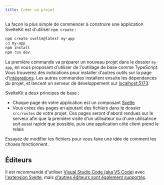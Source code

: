 ```yaml
---
title: Créer un projet
---
```


La façon la plus simple de commencer à construire une application SvelteKit est d'utiliser `npm create` :

```bash
npm create svelte@latest my-app
cd my-app
npm install
npm run dev
```

La première commande va préparer un nouveau projet dans le dossier `my-app`, en vous proposant d'utiliser de l'outillage de base comme TypeScript.
Vous trouverez des indications pour installer d'autres outils sur la page d'[intégrations](./integrations). Les autres commandes installent ensuite les dépendances du projet, et lancent un serveur de développement sur [localhost:5173](http://localhost:5173).

SvelteKit a deux principes de base :

- Chaque page de votre application est un composant [Svelte](PUBLIC_SVELTE_SITE_URL)
- Vous créez des pages en ajoutant des fichiers dans le dossier `src/routes` de votre projet. Ces pages seront d'abord rendues sur le serveur afin que la première visite d'un utilisateur ou d'une utilisatrice soit aussi rapide que possible, puis une application côté client prend le relais

Essayez de modifier les fichiers pour vous faire une idée de comment les choses fonctionnent.

## Éditeurs

Il est recommandé d'utiliser [Visual Studio Code (aka VS Code)](https://code.visualstudio.com/download) avec [l'extension Svelte](https://marketplace.visualstudio.com/items?itemName=svelte.svelte-vscode), mais [d'autres éditeurs sont également supportés](https://sveltesociety.dev/tools#editor-support).

